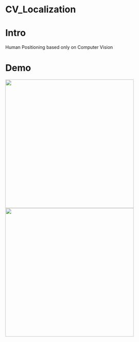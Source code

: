 # CV_Localization

# Intro
Human Positioning based only on Computer Vision

# Demo
<img src='./demo/0_train_trajectory.gif' width=400/><img src='./demo/1_test_trajectory.gif' width=400/>
